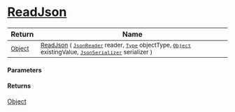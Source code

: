 # [ReadJson](./FeatureDescriptorJsonConverter-ReadJson.md)



| Return | Name | 
| --- | --- | 
| <sub>[Object](https://docs.microsoft.com/en-us/dotnet/api/System.Object)</sub> | <sub>[ReadJson](./FeatureDescriptorJsonConverter-ReadJson.md) ( [`JsonReader`](./FeatureDescriptorJsonConverter-ReadJson.md) reader, [`Type`](https://docs.microsoft.com/en-us/dotnet/api/System.Type) objectType, [`Object`](https://docs.microsoft.com/en-us/dotnet/api/System.Object) existingValue, [`JsonSerializer`](./FeatureDescriptorJsonConverter-ReadJson.md) serializer )</sub> | 


#### Parameters

#### Returns
[Object](https://docs.microsoft.com/en-us/dotnet/api/System.Object)<br>
